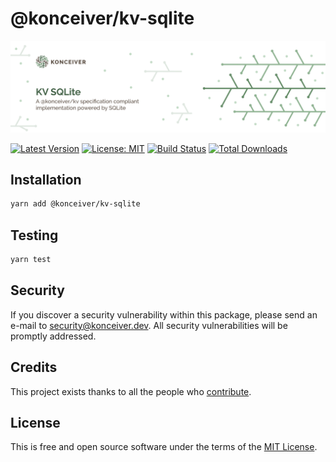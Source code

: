# @konceiver/kv-sqlite

<p align="center"><img src="./banner.png" /></p>

[![Latest Version](https://badgen.now.sh/npm/v/@konceiver/kv-sqlite)](https://www.npmjs.com/package/@konceiver/kv-sqlite)
[![License: MIT](https://badgen.now.sh/badge/license/MIT/green)](./LICENSE)
[![Build Status](https://img.shields.io/github/workflow/status/konceiver/kv-sqlite/run-tests?label=tests)](https://img.shields.io/github/workflow/status/konceiver/kv-sqlite/CI?label=CI)
[![Total Downloads](https://badgen.net/npm/dt/konceiver/kv-sqlite)](https://npmjs.org/package/@konceiver/kv-sqlite)

## Installation

```bash
yarn add @konceiver/kv-sqlite
```

## Testing

```bash
yarn test
```

## Security

If you discover a security vulnerability within this package, please send an e-mail to security@konceiver.dev. All security vulnerabilities will be promptly addressed.

## Credits

This project exists thanks to all the people who [contribute](../../contributors).

## License

This is free and open source software under the terms of the [MIT License](./LICENSE).

